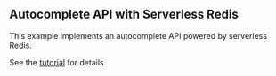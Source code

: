## Autocomplete API with Serverless Redis

This example implements an autocomplete API powered by serverless Redis.

See the [tutorial](https://docs.upstash.com/tutorials/auto_complete_with_serverless_redis) for details.